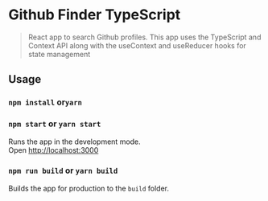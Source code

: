 # Github Finder TypeScript

> React app to search Github profiles. This app uses the TypeScript and Context API along with the useContext and useReducer hooks for state management

## Usage

### `npm install` or`yarn`

### `npm start` or `yarn start`

Runs the app in the development mode.<br>
Open [http://localhost:3000](http://localhost:3000)

### `npm run build` or `yarn build`

Builds the app for production to the `build` folder.<br>
